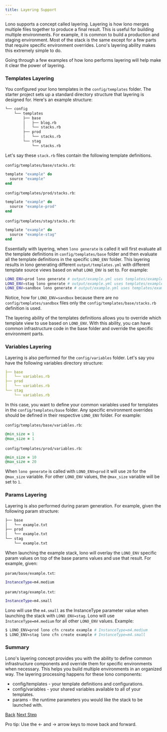 ```yaml
---
title: Layering Support
---
```


Lono supports a concept called layering.  Layering is how lono merges multiple files together to produce a final result.  This is useful for building multiple environments. For example, it is common to build a production and staging environment.  Most of the stack is the same except for a few parts that require specific environment overrides.  Lono's layering ability makes this extremely simple to do.

Going through a few examples of how lono performs layering will help make it clear the power of layering.

### Templates Layering

You configured your lono templates in the `config/templates` folder. The starter project sets up a standard directory structure that layering is designed for.  Here's an example structure:

```sh
└── config
    └── templates
        ├── base
        │   ├── blog.rb
        │   └── stacks.rb
        ├── prod
        │   └── stacks.rb
        └── stag
            └── stacks.rb
```

Let's say these `stack.rb` files contain the following template definitions.

`config/templates/base/stacks.rb`:

```ruby
template "example" do
  source "example"
end
```
`config/templates/prod/stacks.rb`:

```ruby
template "example" do
  source "example-prod"
end
```

`config/templates/stag/stacks.rb`:

```ruby
template "example" do
  source "example-stag"
end
```

Essentially with layering, when `lono generate` is called it will first evaluate all the template definitions in `config/templates/base` folder and then evaluate all the template definitions in the specific `LONO_ENV` folder.  This layering results in lono generating  different `output/templates.yml` with different template source views based on what `LONO_ENV` is set to. For example:

```sh
LONO_ENV=prod lono generate # output/example.yml uses templates/example-prod.yml
LONO_ENV=stag lono generate # output/example.yml uses templates/example-stag.yml
LONO_ENV=sandbox lono generate # output/example.yml uses templates/example.yml
```

Notice, how for `LONO_ENV=sandbox` because there are no `config/templates/sandbox` files only the `config/templates/base/stacks.rb` definition is used.

The layering ability of the templates definitions allows you to override which template view to use based on `LONO_ENV`. With this ability, you can have common infrastructure code in the base folder and override the specific environment parts.

### Variables Layering

Layering is also performed for the `config/variables` folder.  Let's say you have the following variables directory structure:

```yaml
├── base
│   └── variables.rb
├── prod
│   └── variables.rb
└── stag
    └── variables.rb
```

In this case, you want to define your common variables used for templates in the `config/templates/base` folder. Any specific environment overrides should be defined in their respective `LONO_ENV` folder.  For example:

`config/templates/base/variables.rb`:

```ruby
@min_size = 1
@max_size = 1
```

`config/templates/prod/variables.rb`:

```ruby
@min_size = 10
@max_size = 20
```

When `lono generate` is called with `LONO_ENV=prod` it will use `20` for the `@max_size` variable. For other `LONO_ENV` values, the `@max_size` variable will be set to `1`.

### Params Layering

Layering is also performed during param generation.  For example, given the following param structure:

```sh
├── base
│   └── example.txt
├── prod
│   └── example.txt
└── stag
    └── example.txt
```

When launching the example stack, lono will overlay the `LONO_ENV` specific param values on top of the base params values and use that result.  For example, given:

`param/base/example.txt`:

```sh
InstanceType=m4.medium
```

`param/stag/example.txt`:

```sh
InstanceType=m4.small
```

Lono will use the `m4.small` as the InstanceType parameter value when launching the stack with `LONO_ENV=stag`.  Lono will use `InstanceType=m4.medium` for all other `LONO_ENV` values.  Example:

```sh
$ LONO_ENV=prod lono cfn create example # InstanceType=m4.medium
$ LONO_ENV=stag lono cfn create example # InstanceType=m4.small
```

### Summary

Lono's layering concept provides you with the ability to define common infrastructure components and override them for specific environments when necessary. This helps you build multiple environments in an organized way. The layering processing happens for these lono components:

* config/templates - your template definitions and configurations.
* config/variables - your shared variables available to all of your templates.
* params - the runtime parameters you would like the stack to be launched with.

<a id="prev" class="btn btn-basic" href="{% link _docs/params.md %}">Back</a>
<a id="next" class="btn btn-primary" href="{% link _docs/template-helpers.md %}">Next Step</a>
<p class="keyboard-tip">Pro tip: Use the <- and -> arrow keys to move back and forward.</p>
